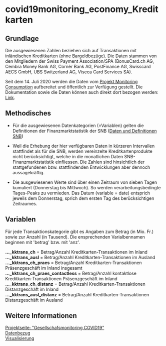 # covid19monitoring_economy_Kreditkarten

## Grundlage
Die ausgewiesenen Zahlen beziehen sich auf Transaktionen mit inländischen Kreditkarten (ohne Bargeldbezüge). Die Daten stammen von den Mitgliedern der Swiss Payment Association/SPA (BonusCard.ch AG, Cembra Money Bank AG, Cornèr Bank AG, PostFinance AG, Swisscard AECS GmbH, UBS Switzerland AG, Viseca Card Services SA). 

Seit dem 14. Juli 2020 werden die Daten vom [Projekt Monitoring Consumption](https://public.tableau.com/profile/monitoringconsumptionswitzerland#!/) aufbereitet und öffentlich zur Verfügung gestellt. Die Dokumentation sowie die Daten können auch direkt dort bezogen werden: [Link](https://drive.switch.ch/index.php/s/PSg7Y8Za5LmQ5dn).

## Methodisches

* Für die ausgewiesenen Datenkategorien (=Variablen) gelten die Definitionen der Finanzmarktstatistik der SNB ([Daten und Definitionen SNB](https://data.snb.ch/de/topics/finma#!/cube/zavezaluba)) 

*  Weil die Erhebung der hier verfügbaren Daten in kürzeren Intervallen stattfindet als für die SNB, werden vereinzelte Kreditkartenprodukte nicht berücksichtigt, welche in die monatlichen Daten SNB-Finanzmarktstatistik einfliessen. Die Zahlen sind hinsichtlich der stattgefundenen bzw. stattfindenden Entwicklungen aber dennoch aussagekräftig. 

* Die ausgewiesenen Werte sind über einen Zeitraum von sieben Tagen kumuliert (Donnerstag bis Mittwoch). So werden verarbeitungsbedingte Tages-Peaks zu vermieden. Das Datum (variable = date) entsprich jeweils dem Donnerstag, sprich dem ersten Tag des berücksichtigen Zeitraumes.

## Variablen
Für jede Transaktionskategorie gibt es Angaben zum Betrag (in Mio. Fr.) sowie zur Anzahl (in Tausend). Die ensprechenden Varialbennamen beginnen mit 'betrag' bzw. mit 'anz'. <br>

**..._kktrans_ch** = Betrag/Anzahl Kreditkarten-Transaktionen im Inland <br>
**..._kktrans_ausl** = Betrag/Anzahl Kreditkarten-Transaktionen im Ausland <br>
**..._kktrans_ch_praes** = 	Betrag/Anzahl Kreditkarten-Transaktionen Präsenzgeschäft im Inland insgesamt <br>
**..._kktrans_ch_praes_contactless** = Betrag/Anzahl  kontaktlose Kreditkarten-Transaktionen Präsenzgeschäft im Inland <br>
**..._kktrans_ch_distanz** =	Betrag/Anzahl  Kreditkarten-Transaktionen Distanzgeschäft im Inland <br>
**..._kktrans_ausl_distanz** =	Betrag/Anzahl  Kreditkarten-Transaktionen Distanzgeschäft im Ausland <br>


## Weitere Informationen 
[Projektseite: "Gesellschafsmonitoring COVID19"](https://github.com/statistikZH/covid19monitoring) <br>
[Datenbezug](https://www.web.statistik.zh.ch/covid19_indikatoren_uebersicht/#/) <br>
[Visualisierung](https://www.web.statistik.zh.ch/cms_vis/covid19_indikatoren/) <br>






